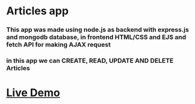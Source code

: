 # Articles app

### This app was made using node.js as backend with express.js and mongodb database, in frontend HTML/CSS and EJS and fetch API for making AJAX request

### in this app we can CREATE, READ, UPDATE AND DELETE Articles

# [Live Demo](https://article-node-express-mongo.herokuapp.com/)
